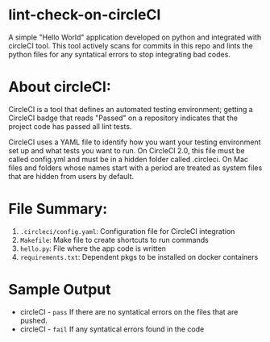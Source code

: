 # lint-check-on-circleCI

A simple "Hello World" application developed on python and integrated with circleCI tool. This tool actively scans for commits in this repo and lints the python files for any syntatical errors to stop integrating bad codes. 

# About circleCI:

CircleCI is a tool that defines an automated testing environment; getting a CircleCI badge that reads "Passed" on a repository indicates that the project code has passed all lint tests. 

CircleCI uses a YAML file to identify how you want your testing environment set up and what tests you want to run. On CircleCI 2.0, this file must be called config.yml and must be in a hidden folder called .circleci. On Mac files and folders whose names start with a period are treated as system files that are hidden from users by default.

# File Summary:
1. `.circleci/config.yaml`: Configuration file for CircleCI integration
2. `Makefile`: Make file to create shortcuts to run commands
3. `hello.py`: File where the app code is written
4. `requirements.txt`: Dependent pkgs to be installed on docker containers

# Sample Output

- circleCI - `pass` If there are no syntatical errors on the files that are pushed.
- circleCI - `fail` If any syntatical errors found in the code
